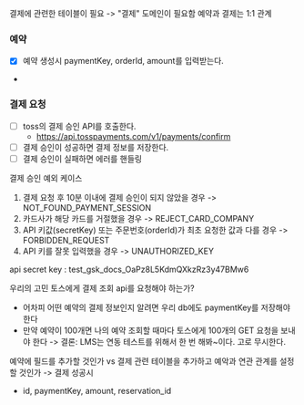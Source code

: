 결제에 관련한 테이블이 필요
-> "결제" 도메인이 필요함
예약과 결제는 1:1 관계

### 예약
- [x] 예약 생성시 paymentKey, orderId, amount를 입력받는다.
- 

### 결제 요청
- [ ] toss의 결제 승인 API를 호출한다.
  - https://api.tosspayments.com/v1/payments/confirm
- [ ] 결제 승인이 성공하면 결제 정보를 저장한다.
- [ ] 결제 승인이 실패하면 에러를 핸들링

결제 승인 예외 케이스
1. 결제 요청 후 10분 이내에 결제 승인이 되지 않았을 경우 -> NOT_FOUND_PAYMENT_SESSION
2. 카드사가 해당 카드를 거절했을 경우 -> REJECT_CARD_COMPANY
3. API 키값(secretKey) 또는 주문번호(orderId)가 최초 요청한 값과 다를 경우 -> FORBIDDEN_REQUEST
4. API 키를 잘못 입력했을 경우 -> UNAUTHORIZED_KEY

api secret key : test_gsk_docs_OaPz8L5KdmQXkzRz3y47BMw6

우리의 고민
토스에게 결제 조회 api를 요청해야 하는가?
- 어차피 어떤 예약의 결제 정보인지 알려면 우리 db에도 paymentKey를 저장해야 한다
- 만약 예약이 100개면 나의 예약 조회할 때마다 토스에게 100개의 GET 요청을 보내야 한다
-> 결론: LMS는 연동 테스트를 위해서 한 번 해봐~이다. 고로 무시한다.

예약에 필드를 추가할 것인가 vs 결제 관련 테이블을 추가하고 예악과 연관 관계를 설정할 것인가 -> 결제 성공시
- id, paymentKey, amount, reservation_id
